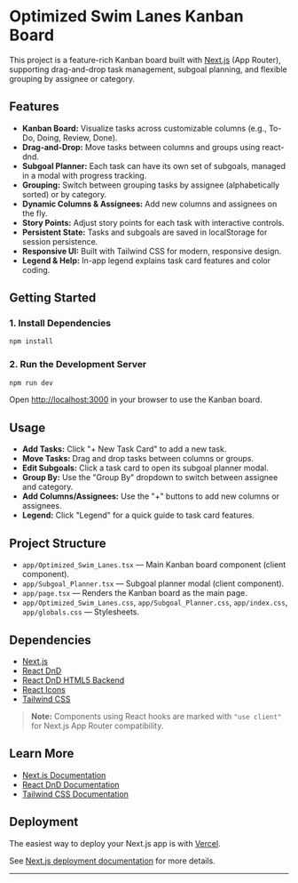 # Optimized Swim Lanes Kanban Board

This project is a feature-rich Kanban board built with [Next.js](https://nextjs.org) (App Router), supporting drag-and-drop task management, subgoal planning, and flexible grouping by assignee or category.

## Features

- **Kanban Board:** Visualize tasks across customizable columns (e.g., To-Do, Doing, Review, Done).
- **Drag-and-Drop:** Move tasks between columns and groups using react-dnd.
- **Subgoal Planner:** Each task can have its own set of subgoals, managed in a modal with progress tracking.
- **Grouping:** Switch between grouping tasks by assignee (alphabetically sorted) or by category.
- **Dynamic Columns & Assignees:** Add new columns and assignees on the fly.
- **Story Points:** Adjust story points for each task with interactive controls.
- **Persistent State:** Tasks and subgoals are saved in localStorage for session persistence.
- **Responsive UI:** Built with Tailwind CSS for modern, responsive design.
- **Legend & Help:** In-app legend explains task card features and color coding.

## Getting Started

### 1. Install Dependencies

```bash
npm install
```

### 2. Run the Development Server

```bash
npm run dev
```

Open [http://localhost:3000](http://localhost:3000) in your browser to use the Kanban board.

## Usage

- **Add Tasks:** Click "+ New Task Card" to add a new task.
- **Move Tasks:** Drag and drop tasks between columns or groups.
- **Edit Subgoals:** Click a task card to open its subgoal planner modal.
- **Group By:** Use the "Group By" dropdown to switch between assignee and category.
- **Add Columns/Assignees:** Use the "+" buttons to add new columns or assignees.
- **Legend:** Click "Legend" for a quick guide to task card features.

## Project Structure

- `app/Optimized_Swim_Lanes.tsx` — Main Kanban board component (client component).
- `app/Subgoal_Planner.tsx` — Subgoal planner modal (client component).
- `app/page.tsx` — Renders the Kanban board as the main page.
- `app/Optimized_Swim_Lanes.css`, `app/Subgoal_Planner.css`, `app/index.css`, `app/globals.css` — Stylesheets.

## Dependencies

- [Next.js](https://nextjs.org)
- [React DnD](https://react-dnd.github.io/react-dnd/about)
- [React DnD HTML5 Backend](https://react-dnd.github.io/react-dnd/docs/backends/html5)
- [React Icons](https://react-icons.github.io/react-icons/)
- [Tailwind CSS](https://tailwindcss.com)

> **Note:** Components using React hooks are marked with `"use client"` for Next.js App Router compatibility.

## Learn More

- [Next.js Documentation](https://nextjs.org/docs)
- [React DnD Documentation](https://react-dnd.github.io/react-dnd/about)
- [Tailwind CSS Documentation](https://tailwindcss.com/docs)

## Deployment

The easiest way to deploy your Next.js app is with [Vercel](https://vercel.com/new?utm_medium=default-template&filter=next.js&utm_source=create-next-app&utm_campaign=create-next-app-readme).

See [Next.js deployment documentation](https://nextjs.org/docs/app/building-your-application/deploying) for more details.

---
